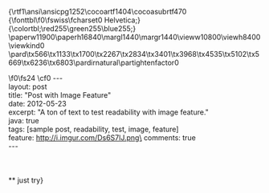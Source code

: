 {\rtf1\ansi\ansicpg1252\cocoartf1404\cocoasubrtf470
{\fonttbl\f0\fswiss\fcharset0 Helvetica;}
{\colortbl;\red255\green255\blue255;}
\paperw11900\paperh16840\margl1440\margr1440\vieww10800\viewh8400\viewkind0
\pard\tx566\tx1133\tx1700\tx2267\tx2834\tx3401\tx3968\tx4535\tx5102\tx5669\tx6236\tx6803\pardirnatural\partightenfactor0

\f0\fs24 \cf0 ---\
layout: post\
title: "Post with Image Feature"\
date: 2012-05-23\
excerpt: "A ton of text to test readability with image feature."\
java: true\
tags: [sample post, readability, test, image, feature]\
feature: http://i.imgur.com/Ds6S7lJ.png\
comments: true\
---\
\
\
\
** just try}